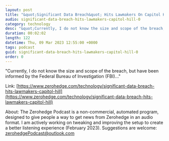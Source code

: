 ```yaml
---
layout: post
title: "&quot;Significant Data Breach&quot; Hits Lawmakers On Capitol Hill "
audio: significant-data-breach-hits-lawmakers-capitol-hill-0
category: technology
desc: "&quot;Currently, I do not know the size and scope of the breach, but have been informed by the Federal Bureau of Investigation (FBI)...&quot; "
duration: 00:02:02
length: 122
datetime: Thu, 09 Mar 2023 12:55:00 +0000
tags: podcast
guid: significant-data-breach-hits-lawmakers-capitol-hill-0
order: 0
---
```

&quot;Currently, I do not know the size and scope of the breach, but have been informed by the Federal Bureau of Investigation (FBI)...&quot; 

Link: [https://www.zerohedge.com/technology/significant-data-breach-hits-lawmakers-capitol-hill](https://www.zerohedge.com/technology/significant-data-breach-hits-lawmakers-capitol-hill)

About: The Zerohedge Podcast is a non-commercial, automated program, designed to give people a way to get news from Zerohedge in an audio format.  I am actively working on tweaking and improving the setup to create a better listening experience (February 2023).  Suggestions are welcome: [zerohedgePodcast@outlook.com](mailto:zerohedgePodcast@outlook.com)